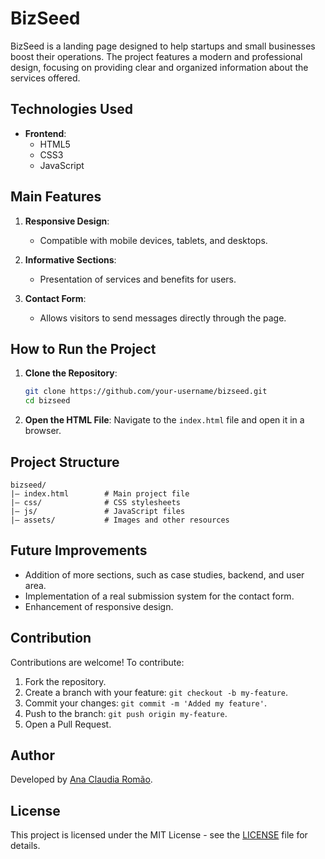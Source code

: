 # BizSeed

BizSeed is a landing page designed to help startups and small businesses boost their operations. The project features a modern and professional design, focusing on providing clear and organized information about the services offered.

## Technologies Used

- **Frontend**:
  - HTML5
  - CSS3
  - JavaScript

## Main Features

1. **Responsive Design**:
   - Compatible with mobile devices, tablets, and desktops.

2. **Informative Sections**:
   - Presentation of services and benefits for users.

3. **Contact Form**:
   - Allows visitors to send messages directly through the page.

## How to Run the Project

1. **Clone the Repository**:
   ```bash
   git clone https://github.com/your-username/bizseed.git
   cd bizseed
   ```

2. **Open the HTML File**:
   Navigate to the `index.html` file and open it in a browser.

## Project Structure

```plaintext
bizseed/
|— index.html        # Main project file
|— css/              # CSS stylesheets
|— js/               # JavaScript files
|— assets/           # Images and other resources
```

## Future Improvements

- Addition of more sections, such as case studies, backend, and user area.
- Implementation of a real submission system for the contact form.
- Enhancement of responsive design.

## Contribution

Contributions are welcome! To contribute:

1. Fork the repository.
2. Create a branch with your feature: `git checkout -b my-feature`.
3. Commit your changes: `git commit -m 'Added my feature'`.
4. Push to the branch: `git push origin my-feature`.
5. Open a Pull Request.

## Author

Developed by [Ana Claudia Romão](https://github.com/Anaromao01).

## License

This project is licensed under the MIT License - see the [LICENSE](LICENSE) file for details.


